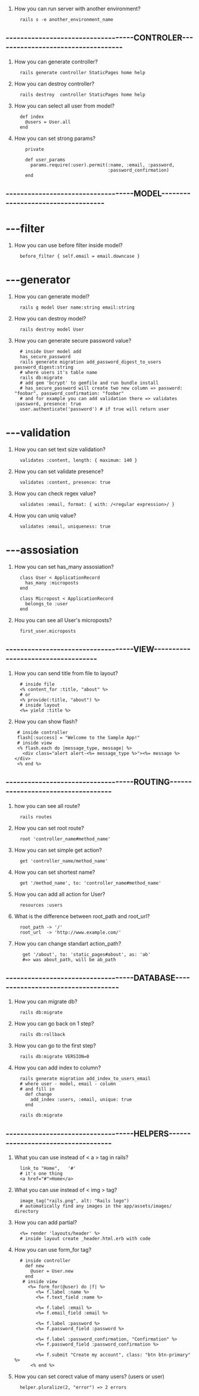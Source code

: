 1. How you can run server with another environment?
         
         rails s -e another_environment_name
## -----------------------------------CONTROLER-----------------------------------
1. How you can generate controller?
         
         rails generate controller StaticPages home help
2. How you can destroy controller?
         
         rails destroy  controller StaticPages home help

1. How you can select all user from model?
         
         def index
           @users = User.all
         end
4. How you can set strong params?
         
           private

           def user_params
             params.require(:user).permit(:name, :email, :password,
                                          :password_confirmation)
           end


## -----------------------------------MODEL-----------------------------------

# ---filter 
1. How you can use before filter inside model?
         
         before_filter { self.email = email.downcase }
# ---generator
1. How you can generate model?
         
         rails g model User name:string email:string
2. How you can destroy model?
         
         rails destroy model User
3. How you can generate secure password value?
        
         # inside User model add
         has_secure_password
         rails generate migration add_password_digest_to_users password_digest:string
         # where users it's table name
         rails db:migrate
         # add gem 'bcrypt' to gemfile and run bundle install
         # has_secure_password will create two new column => password: "foobar", password_confirmation: "foobar"
         # and for example you can add validation there => validates :password, presence: true
         user.authenticate('password') # if true will return user 
# ---validation
1. How you can set text size validation?
         
         validates :content, length: { maximum: 140 }
2. How you can set validate presence?
         
         validates :content, presence: true
3. How you can check regex value?
         
         validates :email, format: { with: /<regular expression>/ }
4. How you can uniq value?
         
         validates :email, uniqueness: true
# ---assosiation
1. How you can set has_many assosiation?
         
         class User < ApplicationRecord
           has_many :microposts
         end
         
         class Micropost < ApplicationRecord
           belongs_to :user
         end
2. Hou you can see all User's microposts?
         
         first_user.microposts

## -----------------------------------VIEW-----------------------------------
1. How you can send title from file to layout?
         
         # inside file
         <% content_for :title, "about" %>
         # or 
         <% provide(:title, "about") %>
         # inside layout
         <%= yield :title %>
 2. How you can show flash?
         
         # inside controller 
         flash[:success] = "Welcome to the Sample App!"
         # inside view
         <% flash.each do |message_type, message| %>
           <div class="alert alert-<%= message_type %>"><%= message %></div>
         <% end %>

## -----------------------------------ROUTING-----------------------------------
1. how you can see all route?
         
         rails routes
1. How you can set root route?
         
         root 'controller_name#method_name'
2. How you can set simple get action?
         
         get 'controller_name/method_name'
2. How you can set shortest name?
         
         get '/method_name', to: 'controller_name#method_name'
2. How you can add all action for User?
         
         resources :users
3. What is the difference between root_path and root_url?
         
         root_path -> '/'
         root_url  -> 'http://www.example.com/'
4. How you can change standart action_path?
         
          get '/about', to: 'static_pages#about', as: 'ab'
          #=> was about_path, will be ab_path

## -----------------------------------DATABASE-----------------------------------
1. How you can migrate db?
         
         rails db:migrate
2. How you can go back on 1 step?
         
         rails db:rollback
3. How you can go to the first step?
         
         rails db:migrate VERSION=0
4. How you can add index to column?
         
         rails generate migration add_index_to_users_email
         # where user - model, email - column
         # and fill in 
           def change
             add_index :users, :email, unique: true
           end
         
         rails db:migrate
## -----------------------------------HELPERS-----------------------------------
1. What you can use instead of < a > tag in rails?
         
         link_to "Home",   '#'
         # it's one thing
         <a href="#">Home</a>
2. What you can use instead of < img > tag?
         
         image_tag("rails.png", alt: "Rails logo")
         # automatically find any images in the app/assets/images/ directory
3. How you can add partial?
         
         <%= render 'layouts/header' %>
         # inside layout create _header.html.erb with code
4. How you can use form_for tag?
         
         # inside controller
           def new
             @user = User.new
           end
          # inside view
            <%= form_for(@user) do |f| %>
               <%= f.label :name %>
               <%= f.text_field :name %>

               <%= f.label :email %>
               <%= f.email_field :email %>

               <%= f.label :password %>
               <%= f.password_field :password %>

               <%= f.label :password_confirmation, "Confirmation" %>
               <%= f.password_field :password_confirmation %>

               <%= f.submit "Create my account", class: "btn btn-primary" %>
             <% end %>
5. How you can set corect value of many users? (users or user)
         
         helper.pluralize(2, "error") => 2 errors
